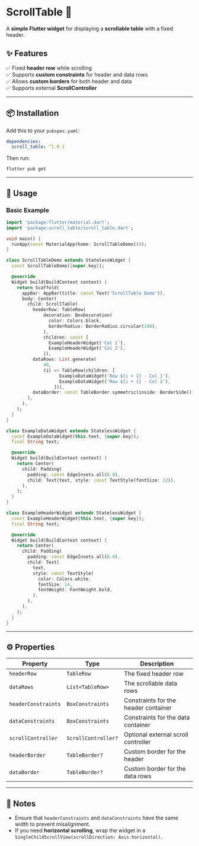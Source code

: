 # ScrollTable 📜

A **simple Flutter widget** for displaying a **scrollable table** with a fixed header.

## ✨ Features
✅ Fixed **header row** while scrolling  
✅ Supports **custom constraints** for header and data rows  
✅ Allows **custom borders** for both header and data  
✅ Supports external **ScrollController**  

---

## 📦 Installation
Add this to your `pubspec.yaml`:
```yaml
dependencies:
  scroll_table: ^1.0.1
```
Then run:
```sh
flutter pub get
```

---

## 🚀 Usage
### Basic Example
```dart
import 'package:flutter/material.dart';
import 'package:scroll_table/scroll_table.dart';

void main() {
  runApp(const MaterialApp(home: ScrollTableDemo()));
}

class ScrollTableDemo extends StatelessWidget {
  const ScrollTableDemo({super.key});

  @override
  Widget build(BuildContext context) {
    return Scaffold(
      appBar: AppBar(title: const Text('ScrollTable Demo')),
      body: Center(
        child: ScrollTable(
          headerRow: TableRow(
              decoration: BoxDecoration(
                color: Colors.black,
                borderRadius: BorderRadius.circular(100),
              ),
              children: const [
                ExampleHeaderWidget('Col 1'),
                ExampleHeaderWidget('Col 2'),
              ]),
          dataRows: List.generate(
              40,
              (i) => TableRow(children: [
                    ExampleDataWidget('Row ${i + 1} - Col 1'),
                    ExampleDataWidget('Row ${i + 1} - Col 2'),
                  ])),
          dataBorder: const TableBorder.symmetric(inside: BorderSide()),
        ),
      ),
    );
  }
}

class ExampleDataWidget extends StatelessWidget {
  const ExampleDataWidget(this.text, {super.key});
  final String text;

  @override
  Widget build(BuildContext context) {
    return Center(
      child: Padding(
        padding: const EdgeInsets.all(8.0),
        child: Text(text, style: const TextStyle(fontSize: 12)),
      ),
    );
  }
}

class ExampleHeaderWidget extends StatelessWidget {
  const ExampleHeaderWidget(this.text, {super.key});
  final String text;

  @override
  Widget build(BuildContext context) {
    return Center(
      child: Padding(
        padding: const EdgeInsets.all(8.0),
        child: Text(
          text,
          style: const TextStyle(
            color: Colors.white,
            fontSize: 14,
            fontWeight: FontWeight.bold,
          ),
        ),
      ),
    );
  }
}
```

---

## ⚙️ Properties
| Property           | Type                     | Description |
|-------------------|-------------------------|------------|
| `headerRow`      | `TableRow`               | The fixed header row |
| `dataRows`       | `List<TableRow>`         | The scrollable data rows |
| `headerConstraints` | `BoxConstraints`      | Constraints for the header container |
| `dataConstraints` | `BoxConstraints`        | Constraints for the data container |
| `scrollController` | `ScrollController?`    | Optional external scroll controller |
| `headerBorder`   | `TableBorder?`           | Custom border for the header |
| `dataBorder`     | `TableBorder?`           | Custom border for the data rows |

---

## 📌 Notes
- Ensure that `headerConstraints` and `dataConstraints` have the same width to prevent misalignment.
- If you need **horizontal scrolling**, wrap the widget in a `SingleChildScrollView(scrollDirection: Axis.horizontal)`.
